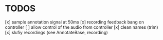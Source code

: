 # TODOS

[x] sample annotation signal at 50ms
[x] recording feedback bang on controller
[ ] allow control of the audio from controller
[x] clean names (trim)
[x] slufiy recordings (see AnnotateBase, recording)
